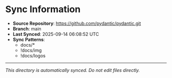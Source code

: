 # Sync Information

- **Source Repository**: https://github.com/pydantic/pydantic.git
- **Branch**: main
- **Last Synced**: 2025-09-14 06:08:52 UTC
- **Sync Patterns**:
  - docs/*
  - !docs/img
  - !docs/logos

---
*This directory is automatically synced. Do not edit files directly.*

